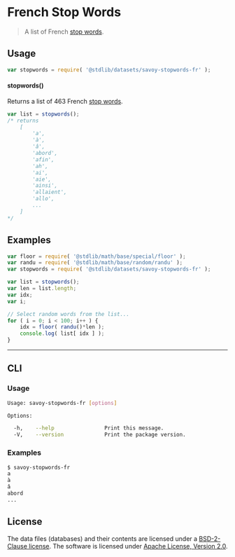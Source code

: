 # French Stop Words

> A list of French [stop words][stopwords].


<!-- <intro> -->

<!-- </intro> -->


<!-- <usage> -->

## Usage

``` javascript
var stopwords = require( '@stdlib/datasets/savoy-stopwords-fr' );
```

#### stopwords()

Returns a list of 463 French [stop words][stopwords].

``` javascript
var list = stopwords();
/* returns
    [
        'a',
        'à',
        'â',
        'abord',
        'afin',
        'ah',
        'ai',
        'aie',
        'ainsi',
        'allaient',
        'allo',
        ...
    ]
*/
```

<!-- </usage> -->


<!-- <examples> -->

## Examples

``` javascript
var floor = require( '@stdlib/math/base/special/floor' );
var randu = require( '@stdlib/math/base/random/randu' );
var stopwords = require( '@stdlib/datasets/savoy-stopwords-fr' );

var list = stopwords();
var len = list.length;
var idx;
var i;

// Select random words from the list...
for ( i = 0; i < 100; i++ ) {
    idx = floor( randu()*len );
    console.log( list[ idx ] );
}
```

<!-- </examples> -->


<!-- <cli> -->

---

## CLI

<!-- <usage> -->

### Usage

``` bash
Usage: savoy-stopwords-fr [options]

Options:

  -h,    --help                Print this message.
  -V,    --version             Print the package version.
```

<!-- </usage> -->


<!-- <examples> -->

### Examples

``` bash
$ savoy-stopwords-fr
a
à
â
abord
...
```

<!-- </examples> -->

<!-- </cli> -->


<!-- <license> -->

## License

The data files (databases) and their contents are licensed under a [BSD-2-Clause license][bsd-license]. The software is licensed under [Apache License, Version 2.0][apache-license].

<!-- </license> -->


<!-- <links> -->

[stopwords]: https://en.wikipedia.org/wiki/Stop_words
[bsd-license]: https://opensource.org/licenses/bsd-license.html
[apache-license]: https://www.apache.org/licenses/LICENSE-2.0

<!-- </links> -->
